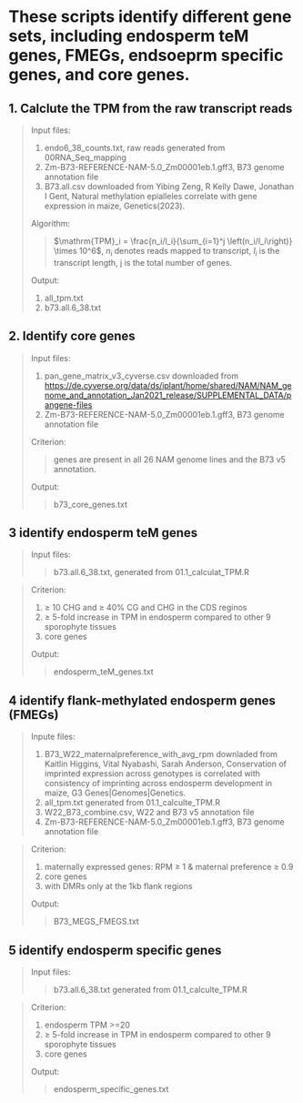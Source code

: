 # These scripts identify different gene sets, including endosperm teM genes, FMEGs, endsoeprm specific genes, and core genes.

## 1. Calclute the TPM from the raw transcript reads  
>Input files:
>1. endo6_38_counts.txt, raw reads generated from 00RNA_Seq_mapping
>2. Zm-B73-REFERENCE-NAM-5.0_Zm00001eb.1.gff3, B73 genome annotation file
>3. B73.all.csv downloaded from Yibing Zeng, R Kelly Dawe, Jonathan I Gent, Natural methylation epialleles correlate with gene expression in maize, Genetics(2023).
>   
>Algorithm:
>
>>$`\mathrm{TPM}_i = \frac{n_i/l_i}{\sum_{i=1}^j \left(n_i/l_i\right)} \times 10^6`$, $`n_i`$ denotes reads mapped to transcript, $`l_i`$ is the transcript length, j is the total number of genes.  
>>
>Output:
>1. all_tpm.txt
>2. b73.all.6_38.txt

## 2. Identify core genes
>Input files:
>
>1. pan_gene_matrix_v3_cyverse.csv downloaded from https://de.cyverse.org/data/ds/iplant/home/shared/NAM/NAM_genome_and_annotation_Jan2021_release/SUPPLEMENTAL_DATA/pangene-files
>2. Zm-B73-REFERENCE-NAM-5.0_Zm00001eb.1.gff3, B73 genome annotation file
>   
>Criterion:
>>genes are present in all 26 NAM genome lines and the B73 v5 annotation.
>>
>Output:
>>b73_core_genes.txt

## 3 identify endosperm teM genes
>Input files:
>>b73.all.6_38.txt, generated from 01.1_calculat_TPM.R

>Criterion:
>1. ≥ 10 CHG and ≥ 40% CG and CHG in the CDS reginos
>2. ≥ 5-fold increase in TPM in endosperm compared to other 9 sporophyte tissues
>3. core genes
>
>Output:
>>endosperm_teM_genes.txt

## 4 identify flank-methylated endosperm genes (FMEGs)
>Inpute files:
>1. B73_W22_maternalpreference_with_avg_rpm downladed from Kaitlin Higgins, Vital Nyabashi, Sarah Anderson, Conservation of                                imprinted expression across genotypes is correlated with consistency of imprinting across endosperm development in maize, G3                           Genes|Genomes|Genetics.
 >2. all_tpm.txt generated from 01.1_calculte_TPM.R
 >3. W22_B73_combine.csv, W22 and B73 v5 annotation file 
 >4. Zm-B73-REFERENCE-NAM-5.0_Zm00001eb.1.gff3, B73 genome annotation file
                    
 >Criterion:
 >1. maternally expressed genes: RPM ≥ 1 & maternal preference ≥ 0.9 
 >2. core genes 
 >3. with DMRs only at the 1kb flank regions
>
>Output:
>>B73_MEGS_FMEGS.txt

## 5 identify endosperm specific genes
>Input files:
>>b73.all.6_38.txt generated from 01.1_calculte_TPM.R

>Criterion:
>1. endosperm TPM >=20
>2. ≥ 5-fold increase in TPM in endosperm compared to other 9 sporophyte tissues
>3. core genes
>
>Output:
>>endosperm_specific_genes.txt
                 


     
           
  

